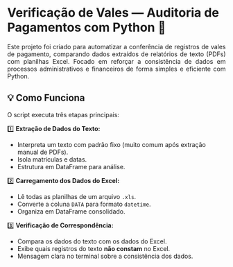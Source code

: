 # Verificação de Vales — Auditoria de Pagamentos com Python 🧾

<p align="justify">
Este projeto foi criado para automatizar a conferência de registros de vales de pagamento, comparando dados extraídos de relatórios de texto (PDFs) com planilhas Excel. Focado em reforçar a consistência de dados em processos administrativos e financeiros de forma simples e eficiente com Python.
</p>

## 💡 Como Funciona

O script executa três etapas principais:

1️⃣ **Extração de Dados do Texto:**  
- Interpreta um texto com padrão fixo (muito comum após extração manual de PDFs).
- Isola matrículas e datas.
- Estrutura em DataFrame para análise.

2️⃣ **Carregamento dos Dados do Excel:**  
- Lê todas as planilhas de um arquivo `.xls`.
- Converte a coluna `DATA` para formato `datetime`.
- Organiza em DataFrame consolidado.

3️⃣ **Verificação de Correspondência:**  
- Compara os dados do texto com os dados do Excel.
- Exibe quais registros do texto **não constam** no Excel.
- Mensagem clara no terminal sobre a consistência dos dados.
